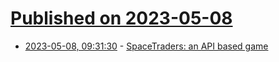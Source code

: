 # [Published on 2023-05-08](index.md)

* [2023-05-08, 09:31:30](https://lobste.rs/s/0l25al/spacetraders_api_based_game) - [SpaceTraders: an API based game](https://spacetraders.io/)
